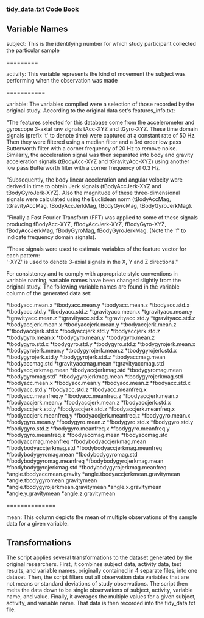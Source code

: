 ### tidy_data.txt Code Book

## Variable Names

subject: This is the identifying number for which study participant collected the particular
sample

=========

activity: This variable represents the kind of movement the subject was performing when the
observation was made

===========

variable: The variables compiled were a selection of those recorded by the original study. According to the original data set's features_info.txt:

"The features selected for this database come from the accelerometer and gyroscope 3-axial raw signals tAcc-XYZ and tGyro-XYZ. These time domain signals (prefix 't' to denote time) were captured at a constant rate of 50 Hz. Then they were filtered using a median filter and a 3rd order low pass Butterworth filter with a corner frequency of 20 Hz to remove noise. Similarly, the acceleration signal was then separated into body and gravity acceleration signals (tBodyAcc-XYZ and tGravityAcc-XYZ) using another low pass Butterworth filter with a corner frequency of 0.3 Hz. 

"Subsequently, the body linear acceleration and angular velocity were derived in time to obtain Jerk signals (tBodyAccJerk-XYZ and tBodyGyroJerk-XYZ). Also the magnitude of these three-dimensional signals were calculated using the Euclidean norm (tBodyAccMag, tGravityAccMag, tBodyAccJerkMag, tBodyGyroMag, tBodyGyroJerkMag). 

"Finally a Fast Fourier Transform (FFT) was applied to some of these signals producing fBodyAcc-XYZ, fBodyAccJerk-XYZ, fBodyGyro-XYZ, fBodyAccJerkMag, fBodyGyroMag, fBodyGyroJerkMag. (Note the 'f' to indicate frequency domain signals). 

"These signals were used to estimate variables of the feature vector for each pattern:  
'-XYZ' is used to denote 3-axial signals in the X, Y and Z directions."


For consistency and to comply with appropriate style conventions in variable naming, variable
names have been changed slightly from the original study. The following variable names are
found in the variable column of the generated data set:

*tbodyacc.mean.x
*tbodyacc.mean.y
*tbodyacc.mean.z
*tbodyacc.std.x
*tbodyacc.std.y
*tbodyacc.std.z
*tgravityacc.mean.x
*tgravityacc.mean.y
*tgravityacc.mean.z
*tgravityacc.std.x
*tgravityacc.std.y
*tgravityacc.std.z
*tbodyaccjerk.mean.x
*tbodyaccjerk.mean.y
*tbodyaccjerk.mean.z
*"tbodyaccjerk.std.x
*tbodyaccjerk.std.y
*tbodyaccjerk.std.z
*tbodygyro.mean.x
*tbodygyro.mean.y
*tbodygyro.mean.z
*tbodygyro.std.x
*tbodygyro.std.y
*tbodygyro.std.z
*tbodygyrojerk.mean.x
*tbodygyrojerk.mean.y
*tbodygyrojerk.mean.z
*tbodygyrojerk.std.x
*tbodygyrojerk.std.y
*tbodygyrojerk.std.z
*tbodyaccmag.mean
*tbodyaccmag.std
*tgravityaccmag.mean
*tgravityaccmag.std
*tbodyaccjerkmag.mean
*tbodyaccjerkmag.std
*tbodygyromag.mean
*tbodygyromag.std"
*tbodygyrojerkmag.mean
*tbodygyrojerkmag.std
*fbodyacc.mean.x
*fbodyacc.mean.y
*fbodyacc.mean.z
*fbodyacc.std.x
*fbodyacc.std.y
*fbodyacc.std.z
*fbodyacc.meanfreq.x
*fbodyacc.meanfreq.y
*fbodyacc.meanfreq.z
*fbodyaccjerk.mean.x
*fbodyaccjerk.mean.y
*fbodyaccjerk.mean.z
*fbodyaccjerk.std.x
*fbodyaccjerk.std.y
*fbodyaccjerk.std.z
*fbodyaccjerk.meanfreq.x
*fbodyaccjerk.meanfreq.y
*fbodyaccjerk.meanfreq.z
*fbodygyro.mean.x
*fbodygyro.mean.y
*fbodygyro.mean.z
*fbodygyro.std.x
*fbodygyro.std.y
*fbodygyro.std.z
*fbodygyro.meanfreq.x
*fbodygyro.meanfreq.y
*fbodygyro.meanfreq.z
*fbodyaccmag.mean
*fbodyaccmag.std
*fbodyaccmag.meanfreq
*fbodybodyaccjerkmag.mean
*fbodybodyaccjerkmag.std
*fbodybodyaccjerkmag.meanfreq
*fbodybodygyromag.mean
*fbodybodygyromag.std
*fbodybodygyromag.meanfreq
*fbodybodygyrojerkmag.mean
*fbodybodygyrojerkmag.std
*fbodybodygyrojerkmag.meanfreq
*angle.tbodyaccmean.gravity
*angle.tbodyaccjerkmean.gravitymean
*angle.tbodygyromean.gravitymean
*angle.tbodygyrojerkmean.gravitymean
*angle.x.gravitymean
*angle.y.gravitymean
*angle.z.gravitymean

==============

mean: This column depicts the mean of multiple observations of the sample data for a given variable. 

## Transformations

The script applies several transformations to the dataset generated by the original researchers.
First, it combines subject data, activity data, test results, and variable names, originally
contained in 4 separate files, into one dataset. Then, the script filters out all observation data variables that are not means or standard deviations of study observations. The script
then melts the data down to be single observations of subject, activity, variable name, and value. Finally, it averages the multiple values for a given subject, activity, and variable name. That data is then recorded into the tidy_data.txt file.